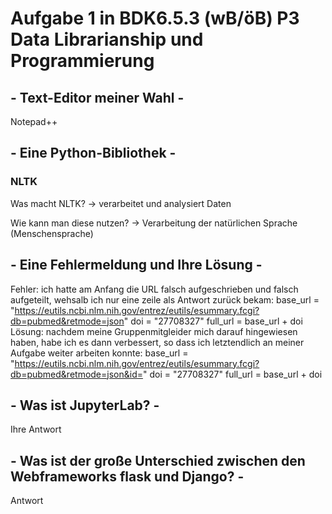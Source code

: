# Aufgabe 1 in BDK6.5.3 (wB/öB) P3 Data Librarianship und Programmierung

## - Text-Editor meiner Wahl -
Notepad++
## - Eine Python-Bibliothek -
### NLTK
Was macht NLTK? -> verarbeitet und analysiert Daten
 
Wie kann man diese nutzen? -> Verarbeitung der natürlichen Sprache (Menschensprache)
## - Eine Fehlermeldung und Ihre Lösung -
Fehler: ich hatte am Anfang die URL falsch aufgeschrieben und falsch aufgeteilt, wehsalb ich nur eine zeile als Antwort zurück bekam: 
base_url = "https://eutils.ncbi.nlm.nih.gov/entrez/eutils/esummary.fcgi?db=pubmed&retmode=json"
doi = "27708327"
full_url = base_url + doi
Lösung: nachdem meine Gruppenmitgleider mich darauf hingewiesen haben, habe ich es dann verbessert, so dass ich letztendlich an meiner Aufgabe weiter arbeiten konnte:
base_url = "https://eutils.ncbi.nlm.nih.gov/entrez/eutils/esummary.fcgi?db=pubmed&retmode=json&id="
doi = "27708327"
full_url = base_url + doi
## -  Was ist JupyterLab? -
Ihre Antwort
## - Was ist der große Unterschied zwischen den Webframeworks flask und Django? -
Antwort
